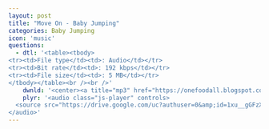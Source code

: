 ```yaml
---
layout: post
title: "Move On - Baby Jumping"
categories: Baby Jumping
icon: 'music'
questions:
  - dtl: '<table><tbody>
<tr><td>File type</td><td>: Audio</td></tr>
<tr><td>Bit rate</td><td>: 192 kbps</td></tr>
<tr><td>File size</td><td>: 5 MB</td></tr>
</tbody></table><br /><br />'
    dwnld: '<center><a title="mp3" href="https://onefoodall.blogspot.com/2019/09/blog-post_6.html?u=U2FsdGVkX19JJjkCb6zotgi2zwa1QllzuCSGqtvdM4slauQX4ZZYhgyPV%2FTkstQ6XyjMP8gtUkil6ySl8e7WZIksrhCI5Rt1Tq4sa%2Frm3vpyP7w0oCW2FUVOSZGPP51oxQ5VgQ3V2xnMO8H8SHRHAly6xgk8QtjO341z9XbOCO0y1eyXcB%2BRGzOSZ2m4xx9s" class="ut" target="_blank"><span class="feather-icon icon-download"> Download</span></a></center><br /><br />'
    plyr: '<audio class="js-player" controls>
  <source src="https://drive.google.com/uc?authuser=0&amp;id=1xu__gGFzXb2RY4x7Tup6qTOcZ-qndQEi&amp;export=download" type="audio/mp3">
</audio>'
---
```

